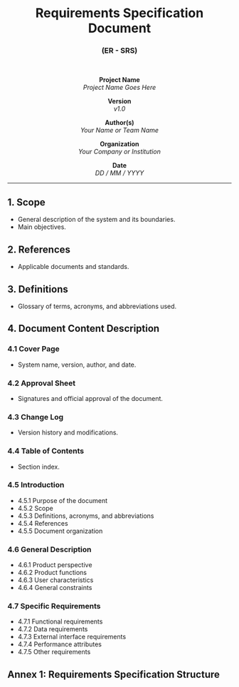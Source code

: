 <div align="center">

# Requirements Specification Document  
### (ER - SRS)  

<br>

**Project Name**  
*Project Name Goes Here*  

**Version**  
*v1.0*  

**Author(s)**  
*Your Name or Team Name*  

**Organization**  
*Your Company or Institution*  

**Date**  
*DD / MM / YYYY*

</div>

<hr>

## 1. Scope  
- General description of the system and its boundaries.  
- Main objectives.

## 2. References  
- Applicable documents and standards.

## 3. Definitions  
- Glossary of terms, acronyms, and abbreviations used.

## 4. Document Content Description

### 4.1 Cover Page  
- System name, version, author, and date.

### 4.2 Approval Sheet  
- Signatures and official approval of the document.

### 4.3 Change Log  
- Version history and modifications.

### 4.4 Table of Contents  
- Section index.

### 4.5 Introduction  
- 4.5.1 Purpose of the document  
- 4.5.2 Scope  
- 4.5.3 Definitions, acronyms, and abbreviations  
- 4.5.4 References  
- 4.5.5 Document organization

### 4.6 General Description  
- 4.6.1 Product perspective  
- 4.6.2 Product functions  
- 4.6.3 User characteristics  
- 4.6.4 General constraints

### 4.7 Specific Requirements  
- 4.7.1 Functional requirements  
- 4.7.2 Data requirements  
- 4.7.3 External interface requirements  
- 4.7.4 Performance attributes  
- 4.7.5 Other requirements

## Annex 1: Requirements Specification Structure
